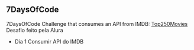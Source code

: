 ## 7DaysOfCode
7DaysOfCode Challenge that consumes an API from IMDB: [Top250Movies](https://imdb-api.com/api#Top250Movies-header)
Desafio feito pela Alura

- Dia 1
  Consumir API do IMDB




